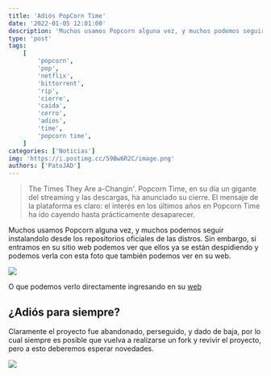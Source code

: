 ```yaml
---
title: 'Adiós PopCorn Time'
date: '2022-01-05 12:01:00'
description: 'Muchos usamos Popcorn alguna vez, y muchos podemos seguir instalandolo desde los repositorios oficiales de las distros.'
type: 'post'
tags:
    [
        'popcorn',
        'pop',
        'netflix',
        'bittorrent',
        'rip',
        'cierre',
        'caida',
        'cerro',
        'adios',
        'time',
        'popcorn time',
    ]
categories: ['Noticias']
img: 'https://i.postimg.cc/59Bw6R2C/image.png'
authors: ['PatoJAD']
---
```


> The Times They Are a-Changin'. Popcorn Time, en su día un gigante del streaming y las descargas, ha anunciado su cierre. El mensaje de la plataforma es claro: el interés en los últimos años en Popcorn Time ha ido cayendo hasta prácticamente desaparecer.

Muchos usamos Popcorn alguna vez, y muchos podemos seguir instalandolo desde los repositorios oficiales de las distros. Sin embargo, si entramos en su sitio web podemos ver que ellos ya se están despidiendo y podemos verla con esta foto que también podemos ver en su web.

![](https://i.postimg.cc/59Bw6R2C/image.png)

O que podemos verlo directamente ingresando en su [web](https://popcorn-time.tw/)

## ¿Adiós para siempre?

Claramente el proyecto fue abandonado, perseguido, y dado de baja, por lo cual siempre es posible que vuelva a realizarse un fork y revivir el proyecto, pero a esto deberemos esperar novedades.

![](https://i.blogs.es/01af3a/popcorn-time-timeline/1366_2000.jpg)
